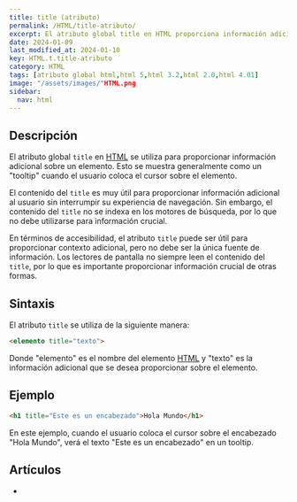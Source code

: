```yaml
---
title: title (atributo)
permalink: /HTML/title-atributo/
excerpt: El atributo global title en HTML proporciona información adicional sobre un elemento, como un "tooltip". Es importante para la accesibilidad y no se indexa en los motores de búsqueda.
date: 2024-01-09
last_modified_at: 2024-01-10
key: HTML.t.title-atributo
category: HTML
tags: [atributo global html,html 5,html 3.2,html 2.0,html 4.01]
image: "/assets/images/"HTML.png
sidebar:
  nav: html
---
```


## Descripción


El atributo global `title` en [HTML](https://www.manualweb.net/html/) se utiliza para proporcionar información adicional sobre un elemento. Esto se muestra generalmente como un "tooltip" cuando el usuario coloca el cursor sobre el elemento.


El contenido del `title` es muy útil para proporcionar información adicional al usuario sin interrumpir su experiencia de navegación. Sin embargo, el contenido del `title` no se indexa en los motores de búsqueda, por lo que no debe utilizarse para información crucial.


En términos de accesibilidad, el atributo `title` puede ser útil para proporcionar contexto adicional, pero no debe ser la única fuente de información. Los lectores de pantalla no siempre leen el contenido del `title`, por lo que es importante proporcionar información crucial de otras formas.


## Sintaxis


El atributo `title` se utiliza de la siguiente manera:


```html
<elemento title="texto">
```


Donde "elemento" es el nombre del elemento [HTML](https://www.manualweb.net/html/) y "texto" es la información adicional que se desea proporcionar sobre el elemento.


## Ejemplo


```html
<h1 title="Este es un encabezado">Hola Mundo</h1>

```


En este ejemplo, cuando el usuario coloca el cursor sobre el encabezado "Hola Mundo", verá el texto "Este es un encabezado" en un tooltip.


## Artículos

- 
